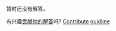 
暂时还没有解答。

有兴趣[贡献你的解答](https://github.com/BFEdev/BFE.dev-solutions/blob/main/problem/implement-Array-prototype-reduce_zh.md)吗? [Contribute guidline](https://github.com/BFEdev/BFE.dev-solutions#how-to-contribute)
